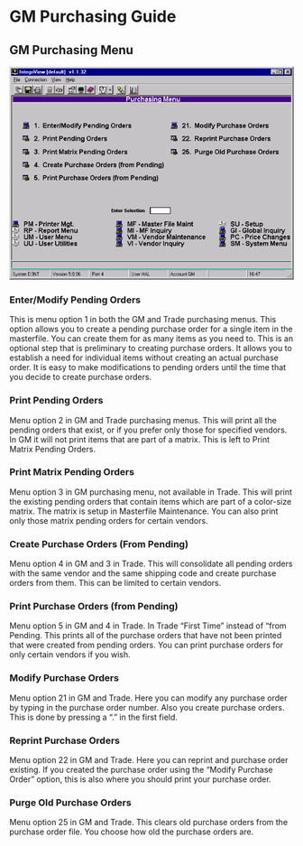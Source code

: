 # GM Purchasing Guide

<PageHeader />

## GM Purchasing Menu

![](./word-image-227.png)

### Enter/Modify Pending Orders

This is menu option 1 in both the GM and Trade purchasing menus. This option allows you to create a pending purchase order for a single item in the masterfile. You can create them for as many items as you need to. This is an optional step that is preliminary to creating purchase orders. It allows you to establish a need for individual items without creating an actual purchase order. It is easy to make modifications to pending orders until the time that you decide to create purchase orders.

### Print Pending Orders

Menu option 2 in GM and Trade purchasing menus. This will print all the pending orders that exist, or if you prefer only those for specified vendors. In GM it will not print items that are part of a matrix. This is left to Print Matrix Pending Orders.

### Print Matrix Pending Orders

Menu option 3 in GM purchasing menu, not available in Trade. This will print the existing pending orders that contain items which are part of a color-size matrix. The matrix is setup in Masterfile Maintenance. You can also print only those matrix pending orders for certain vendors.

### Create Purchase Orders (From Pending)

Menu option 4 in GM and 3 in Trade. This will consolidate all pending orders with the same vendor and the same shipping code and create purchase orders from them. This can be limited to certain vendors.

### Print Purchase Orders (from Pending)

Menu option 5 in GM and 4 in Trade. In Trade “First Time” instead of “from Pending. This prints all of the purchase orders that have not been printed that were created from pending orders. You can print purchase orders for only certain vendors if you wish.

### Modify Purchase Orders

Menu option 21 in GM and Trade. Here you can modify any purchase order by typing in the purchase order number. Also you create purchase orders. This is done by pressing a “.” in the first field.

### Reprint Purchase Orders

Menu option 22 in GM and Trade. Here you can reprint and purchase order existing. If you created the purchase order using the “Modify Purchase Order” option, this is also where you should print your purchase order.

### Purge Old Purchase Orders

Menu option 25 in GM and Trade. This clears old purchase orders from the purchase order file. You choose how old the purchase orders are.

<PageFooter />
